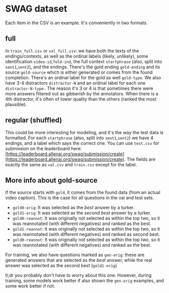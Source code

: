 # SWAG dataset
Each item in the CSV is an example. It's conveniently in two formats. 


## full
In `train_full.csv` or `val_full.csv`: we have both the texts of the endings/contexts, as well as the ordinal labels (likely, unlikely), some identification `video-id`,`fold-ind`, the full context `startphrase` (also, split into `sent1`,`sent2`), and the endings. There's the gold ending `gold-ending` and its source `gold-source` which is either generated or comes from the found completion. There's an ordinal label for the gold as well `gold-type`. We also have 3-4 distractors `distractor-N` and an ordinal label for each one `distractor-N-type.` The reason it's 3 or 4 is that sometimes there were more answers filtered out as gibberish by the annotators. When there is a 4th distractor, it's often of lower quality than the others (ranked the most plausible).


## regular (shuffled)

This could be more interesting for modeling, and it's the way the test data is formatted. For each `startphrase` (also, split into `sent1`,`sent2`) we have 4 endings, and a label which says the correct one. You can use `test.csv` for submission on the leaderboard here: [https://leaderboard.allenai.org/swag/submission/create](https://leaderboard.allenai.org/swag/submission/create). The fields are exactly the same as `val.csv` and `train.csv` except for the label.



## More info about gold-source
If the source starts with `gold`, it comes from the found data (from an actual video caption). This is the case for all questions in the val and test sets.
* `gold0-orig`: It was selected as the *best* answer by a turker.
* `gold1-orig`: It was selected as the *second best* answer by a turker.
* `gold0-reannot`: It was originally not selected as within the top two, so it was reannotated (with different negatives) and ranked as the best.
* `gold1-reannot`: It was originally not selected as within the top two, so it was reannotated (with different negatives) and ranked as second best.
* `gold0-reannot`: It was originally not selected as within the top two, so it was reannotated (with different negatives) and ranked as the best.

For training, we also have questions marked as `gen-orig`: these are generated answers that are selected as the *best* answer, while the real answer was selected as the second best (`gold1-orig`)

tl;dr you probably don't have to worry about this one. However, during training, some models work better if also shown the `gen-orig` examples, and some work better if not.
